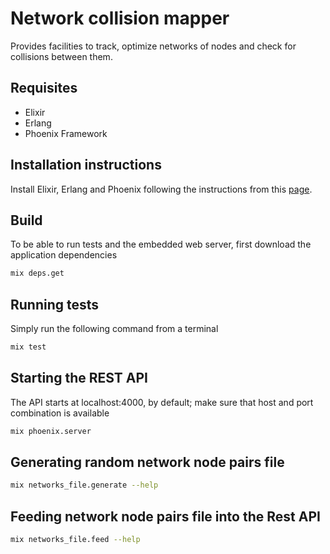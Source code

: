 # Network collision mapper

Provides facilities to track, optimize networks of nodes and check for collisions between them.

## Requisites

- Elixir
- Erlang
- Phoenix Framework

## Installation instructions

Install Elixir, Erlang and Phoenix following the instructions from this [page](http://www.phoenixframework.org/docs/installation).

## Build

To be able to run tests and the embedded web server, first download the application dependencies

```bash
mix deps.get
```

## Running tests

Simply run the following command from a terminal

```bash
mix test
```

## Starting the REST API

The API starts at localhost:4000, by default; make sure that host and port combination is available

```bash
mix phoenix.server
```

## Generating random network node pairs file

```bash
mix networks_file.generate --help
```

## Feeding network node pairs file into the Rest API

```bash
mix networks_file.feed --help
```